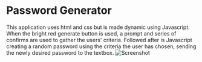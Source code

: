 # Password Generator
This application uses html and css but is made dynamic using Javascript. When the bright red generate button is used, a prompt and series of confirms are used to gather the users' criteria. Followed after is Javascript creating a random password using the criteria the user has chosen, sending the newly desired password to the textbox.
![Screenshot](https://user-images.githubusercontent.com/82292712/118323734-af269e00-b4c6-11eb-85fd-bb3601270e18.png)
